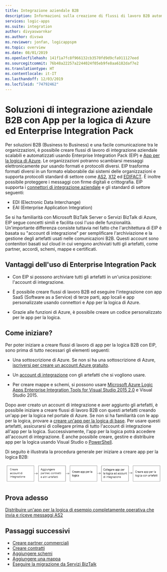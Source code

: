 ```yaml
---
title: Integrazione aziendale B2B
description: Informazioni sulla creazione di flussi di lavoro B2B automatizzati per l'integrazione aziendale con App per la logica di Azure ed Enterprise Integration Pack
services: logic-apps
ms.suite: integration
author: divyaswarnkar
ms.author: divswa
ms.reviewer: jonfan, logicappspm
ms.topic: overview
ms.date: 08/01/2019
ms.openlocfilehash: 141f1a7fc8f966132cb3570fd9d9cfa911127eed
ms.sourcegitcommit: 76b48a22257a2244024f05eb9fe8aa6182daf7e2
ms.translationtype: HT
ms.contentlocale: it-IT
ms.lasthandoff: 12/03/2019
ms.locfileid: "74792462"
---
```

# <a name="b2b-enterprise-integration-solutions-with-azure-logic-apps-and-enterprise-integration-pack"></a>Soluzioni di integrazione aziendale B2B con App per la logica di Azure ed Enterprise Integration Pack

Per soluzioni B2B (Business to Business) e una facile comunicazione tra le organizzazioni, è possibile creare flussi di lavoro di integrazione aziendale scalabili e automatizzati usando Enterprise Integration Pack (EIP) e [App per la logica di Azure](../logic-apps/logic-apps-overview.md). Le organizzazioni potranno scambiarsi messaggi elettronicamente pur usando formati e protocolli diversi. EIP trasforma formati diversi in un formato elaborabile dai sistemi delle organizzazioni e supporta protocolli standard di settore come [AS2](../logic-apps/logic-apps-enterprise-integration-as2.md), [X12](logic-apps-enterprise-integration-x12.md) ed [EDIFACT](../logic-apps/logic-apps-enterprise-integration-edifact.md). È inoltre possibile proteggere i messaggi con firme digitali e crittografia. EIP supporta i [connettori di integrazione aziendale](../connectors/apis-list.md#integration-account-connectors) e gli standard di settore seguenti:

* EDI (Electronic Data Interchange)
* EAI (Enterprise Application Integration)

Se si ha familiarità con Microsoft BizTalk Server o Servizi BizTalk di Azure, EIP segue concetti simili e facilita così l'uso delle funzionalità. Un'importante differenza consiste tuttavia nel fatto che l'architettura di EIP è basata su "account di integrazione" per semplificare l'archiviazione e la gestione degli artefatti usati nelle comunicazioni B2B. Questi account sono contenitori basati sul cloud in cui vengono archiviati tutti gli artefatti, come partner, accordi, schemi, mappe e certificati. 

## <a name="why-use-the-enterprise-integration-pack"></a>Vantaggi dell'uso di Enterprise Integration Pack

* Con EIP si possono archiviare tutti gli artefatti in un'unica posizione: l'account di integrazione.

* È possibile creare flussi di lavoro B2B ed eseguire l'integrazione con app SaaS (Software as a Service) di terze parti, app locali e app personalizzate usando connettori e App per la logica di Azure.

* Grazie alle funzioni di Azure, è possibile creare un codice personalizzato per le app per la logica.

## <a name="how-do-i-get-started"></a>Come iniziare?

Per poter iniziare a creare flussi di lavoro di app per la logica B2B con EIP, sono prima di tutto necessari gli elementi seguenti:

* Una sottoscrizione di Azure. Se non si ha una sottoscrizione di Azure, [iscriversi per creare un account Azure gratuito](https://azure.microsoft.com/free/).

* Un [account di integrazione](../logic-apps/logic-apps-enterprise-integration-create-integration-account.md) con gli artefatti che si vogliono usare.

* Per creare mappe e schemi, si possono usare [Microsoft Azure Logic Apps Enterprise Integration Tools for Visual Studio 2015 2.0](https://aka.ms/vsmapsandschemas) e Visual Studio 2015.

Dopo aver creato un account di integrazione e aver aggiunto gli artefatti, è possibile iniziare a creare flussi di lavoro B2B con questi artefatti creando un'app per la logica nel portale di Azure. Se non si ha familiarità con le app per la logica, provare a [creare un'app per la logica di base](../logic-apps/quickstart-create-first-logic-app-workflow.md). Per usare questi artefatti, assicurarsi di collegare prima di tutto l'account di integrazione all'app per la logica. Successivamente, l'app per la logica potrà accedere all'account di integrazione. È anche possibile creare, gestire e distribuire app per la logica usando Visual Studio o [PowerShell](https://docs.microsoft.com/powershell/module/az.logicapp).

Di seguito è illustrata la procedura generale per iniziare a creare app per la logica B2B:

![Prerequisiti per la creazione di app per la logica B2B](./media/logic-apps-enterprise-integration-overview/overview.png)  

## <a name="try-now"></a>Prova adesso

[Distribuire un'app per la logica di esempio completamente operativa che invia e riceve messaggi AS2](https://github.com/Azure/azure-quickstart-templates/tree/master/201-logic-app-as2-send-receive)

## <a name="next-steps"></a>Passaggi successivi

* [Creare partner commerciali](logic-apps-enterprise-integration-partners.md)
* [Creare contratti](../logic-apps/logic-apps-enterprise-integration-agreements.md)
* [Aggiungere schemi](logic-apps-enterprise-integration-schemas.md)
* [Aggiungere una mappa](../logic-apps/logic-apps-enterprise-integration-maps.md)
* [Eseguire la migrazione da Servizi BizTalk](../logic-apps/logic-apps-move-from-mabs.md)
